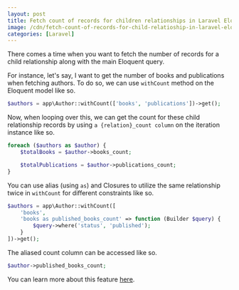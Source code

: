 ```yaml
---
layout: post
title: Fetch count of records for children relationships in Laravel Eloquent
image: /cdn/fetch-count-of-records-for-child-relatioship-in-laravel-eloquent.png
categories: [Laravel]
---
```


There comes a time when you want to fetch the number of records for a child relationship along with the main Eloquent query.

For instance, let's say, I want to get the number of books and publications when fetching authors. To do so, we can use `withCount` method on the Eloquent model like so.

```php
$authors = app\Author::withCount(['books', 'publications'])->get();
```

Now, when looping over this, we can get the count for these child relationship records by using `a {relation}_count column` on the iteration instance like so.

```php
foreach ($authors as $author) {
    $totalBooks = $author->books_count;

    $totalPublications = $author->publications_count;
}
```

You can use alias (using `as`) and Closures to utilize the same relationship twice in `withCount` for different constraints like so.

```php
$authors = app\Author::withCount([
    'books', 
    'books as published_books_count' => function (Builder $query) {
        $query->where('status', 'published');
    }
])->get();
```

The aliased count column can be accessed like so.

```php
$author->published_books_count;
```

You can learn more about this feature [here](https://laravel.com/docs/7.x/eloquent-relationships#counting-related-models).